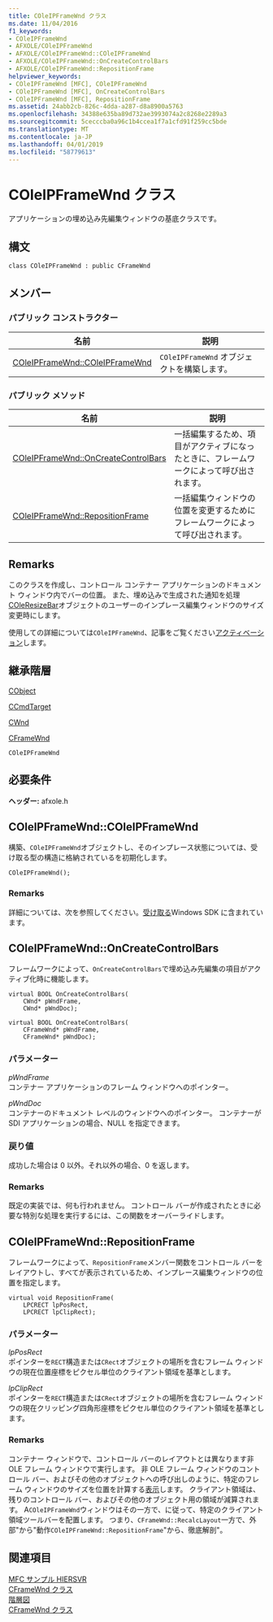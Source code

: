 ```yaml
---
title: COleIPFrameWnd クラス
ms.date: 11/04/2016
f1_keywords:
- COleIPFrameWnd
- AFXOLE/COleIPFrameWnd
- AFXOLE/COleIPFrameWnd::COleIPFrameWnd
- AFXOLE/COleIPFrameWnd::OnCreateControlBars
- AFXOLE/COleIPFrameWnd::RepositionFrame
helpviewer_keywords:
- COleIPFrameWnd [MFC], COleIPFrameWnd
- COleIPFrameWnd [MFC], OnCreateControlBars
- COleIPFrameWnd [MFC], RepositionFrame
ms.assetid: 24abb2cb-826c-4dda-a287-d8a8900a5763
ms.openlocfilehash: 34388e635ba89d732ae3993074a2c8268e2289a3
ms.sourcegitcommit: 5cecccba0a96c1b4ccea1f7a1cfd91f259cc5bde
ms.translationtype: MT
ms.contentlocale: ja-JP
ms.lasthandoff: 04/01/2019
ms.locfileid: "58779613"
---
```

# <a name="coleipframewnd-class"></a>COleIPFrameWnd クラス

アプリケーションの埋め込み先編集ウィンドウの基底クラスです。

## <a name="syntax"></a>構文

```
class COleIPFrameWnd : public CFrameWnd
```

## <a name="members"></a>メンバー

### <a name="public-constructors"></a>パブリック コンストラクター

|名前|説明|
|----------|-----------------|
|[COleIPFrameWnd::COleIPFrameWnd](#coleipframewnd)|`COleIPFrameWnd` オブジェクトを構築します。|

### <a name="public-methods"></a>パブリック メソッド

|名前|説明|
|----------|-----------------|
|[COleIPFrameWnd::OnCreateControlBars](#oncreatecontrolbars)|一括編集するため、項目がアクティブになったときに、フレームワークによって呼び出されます。|
|[COleIPFrameWnd::RepositionFrame](#repositionframe)|一括編集ウィンドウの位置を変更するためにフレームワークによって呼び出されます。|

## <a name="remarks"></a>Remarks

このクラスを作成し、コントロール コンテナー アプリケーションのドキュメント ウィンドウ内でバーの位置。 また、埋め込みで生成された通知を処理[COleResizeBar](../../mfc/reference/coleresizebar-class.md)オブジェクトのユーザーのインプレース編集ウィンドウのサイズ変更時にします。

使用しての詳細については`COleIPFrameWnd`、記事をご覧ください[アクティベーション](../../mfc/activation-cpp.md)します。

## <a name="inheritance-hierarchy"></a>継承階層

[CObject](../../mfc/reference/cobject-class.md)

[CCmdTarget](../../mfc/reference/ccmdtarget-class.md)

[CWnd](../../mfc/reference/cwnd-class.md)

[CFrameWnd](../../mfc/reference/cframewnd-class.md)

`COleIPFrameWnd`

## <a name="requirements"></a>必要条件

**ヘッダー:** afxole.h

##  <a name="coleipframewnd"></a>  COleIPFrameWnd::COleIPFrameWnd

構築、`COleIPFrameWnd`オブジェクトし、そのインプレース状態については、受け取る型の構造に格納されているを初期化します。

```
COleIPFrameWnd();
```

### <a name="remarks"></a>Remarks

詳細については、次を参照してください。[受け取る](/windows/desktop/api/oleidl/ns-oleidl-tagoifi)Windows SDK に含まれています。

##  <a name="oncreatecontrolbars"></a>  COleIPFrameWnd::OnCreateControlBars

フレームワークによって、`OnCreateControlBars`で埋め込み先編集の項目がアクティブ化時に機能します。

```
virtual BOOL OnCreateControlBars(
    CWnd* pWndFrame,
    CWnd* pWndDoc);

virtual BOOL OnCreateControlBars(
    CFrameWnd* pWndFrame,
    CFrameWnd* pWndDoc);
```

### <a name="parameters"></a>パラメーター

*pWndFrame*<br/>
コンテナー アプリケーションのフレーム ウィンドウへのポインター。

*pWndDoc*<br/>
コンテナーのドキュメント レベルのウィンドウへのポインター。 コンテナーが SDI アプリケーションの場合、NULL を指定できます。

### <a name="return-value"></a>戻り値

成功した場合は 0 以外。それ以外の場合、0 を返します。

### <a name="remarks"></a>Remarks

既定の実装では、何も行われません。 コントロール バーが作成されたときに必要な特別な処理を実行するには、この関数をオーバーライドします。

##  <a name="repositionframe"></a>  COleIPFrameWnd::RepositionFrame

フレームワークによって、`RepositionFrame`メンバー関数をコントロール バーをレイアウトし、すべてが表示されているため、インプレース編集ウィンドウの位置を指定します。

```
virtual void RepositionFrame(
    LPCRECT lpPosRect,
    LPCRECT lpClipRect);
```

### <a name="parameters"></a>パラメーター

*lpPosRect*<br/>
ポインターを`RECT`構造または`CRect`オブジェクトの場所を含むフレーム ウィンドウの現在位置座標をピクセル単位のクライアント領域を基準とします。

*lpClipRect*<br/>
ポインターを`RECT`構造または`CRect`オブジェクトの場所を含むフレーム ウィンドウの現在クリッピング四角形座標をピクセル単位のクライアント領域を基準とします。

### <a name="remarks"></a>Remarks

コンテナー ウィンドウで、コントロール バーのレイアウトとは異なります非 OLE フレーム ウィンドウで実行します。 非 OLE フレーム ウィンドウのコントロール バー、およびその他のオブジェクトへの呼び出しのように、特定のフレーム ウィンドウのサイズを位置を計算する[表示](../../mfc/reference/cframewnd-class.md#recalclayout)します。 クライアント領域は、残りのコントロール バー、およびその他のオブジェクト用の領域が減算されます。 A`COleIPFrameWnd`ウィンドウはその一方で、に従って、特定のクライアント領域ツールバーを配置します。 つまり、`CFrameWnd::RecalcLayout`一方で、外部"から"動作`COleIPFrameWnd::RepositionFrame`"から、徹底解剖"。

## <a name="see-also"></a>関連項目

[MFC サンプル HIERSVR](../../overview/visual-cpp-samples.md)<br/>
[CFrameWnd クラス](../../mfc/reference/cframewnd-class.md)<br/>
[階層図](../../mfc/hierarchy-chart.md)<br/>
[CFrameWnd クラス](../../mfc/reference/cframewnd-class.md)
